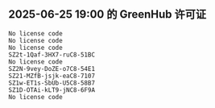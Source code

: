 ## 2025-06-25 19:00 的 GreenHub 许可证
```
No license code
No license code
No license code
SZ2t-1Qaf-3HX7-ruC8-51BC
No license code
SZ2N-9vey-DoZE-o7C8-54E1
SZ21-MZfB-jsjk-eaC8-7107
SZ1w-ET1s-SbUb-U5C8-58B7
SZ1D-OTAi-kLT9-jNC8-6F9A
No license code
```
